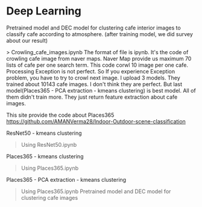# Deep Learning
 Pretrained model and DEC model for clustering cafe interior images to classify cafe according to atmosphere. (after training model, we did survey about our result)

<Collecting Image>
> Crowling_cafe_images.ipynb
The format of file is ipynb. 
It's the code of crowling cafe image from naver maps.
Naver Map provide us maximum 70 lists of cafe per one search term.
This code corwl 10 image per one cafe.
Processing Exception is not perfect. So If you experience Exception problem, you have to try to crowl next image.

<Pretrained model>
I upload 3 models. They trained about 10143 cafe images.
I don't think they are perfect. But last model(Places365 - PCA extraction - kmeans clustering) is best model. 
All of them didn't train more. They just return feature extraction about cafe images. 

This site provide the code about Places365
https://github.com/AMANVerma28/Indoor-Outdoor-scene-classification


ResNet50 - kmeans clustering
> Using ResNet50.ipynb

Places365 - kmeans clustering
> Using Places365.ipynb

Places365 - PCA extraction - kmeans clustering
> Using Places365.ipynb
 Pretrained model and DEC model for clustering cafe images

